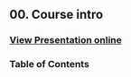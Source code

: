 ## 00. Course intro
### [View Presentation online](https://rawgit.com/TelerikAcademy/Object-Oriented-Programming/master/00.%20Course-intro/slides/index.html)
### Table of Contents
